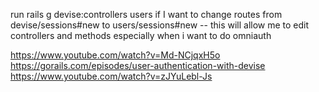 run rails g devise:controllers users if I want to change routes from devise/sessions#new to users/sessions#new -- this will allow me to edit controllers and methods especially when i want to do omniauth

https://www.youtube.com/watch?v=Md-NCjqxH5o
https://gorails.com/episodes/user-authentication-with-devise
https://www.youtube.com/watch?v=zJYuLebl-Js
